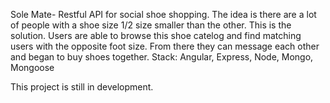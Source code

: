 Sole Mate- Restful API for social shoe shopping. The idea is there are a lot of people with a shoe size 1/2
size smaller than the other. This is the solution. Users are able to browse this shoe
catelog and find matching users with the opposite foot size. From there they can message each other and began
to buy shoes together. 
Stack:
Angular, Express, Node, Mongo, Mongoose

This project is still in development.